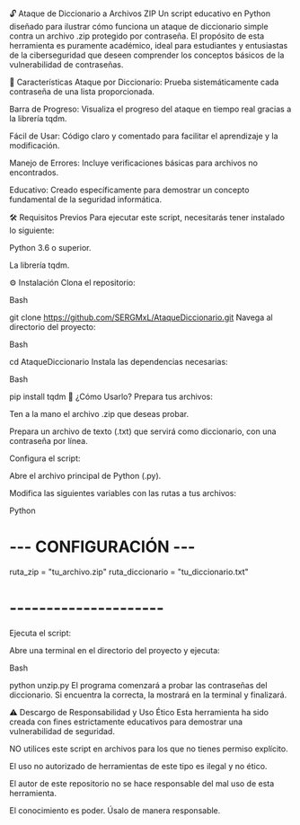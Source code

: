🔓 Ataque de Diccionario a Archivos ZIP
Un script educativo en Python diseñado para ilustrar cómo funciona un ataque de diccionario simple contra un archivo .zip protegido por contraseña. El propósito de esta herramienta es puramente académico, ideal para estudiantes y entusiastas de la ciberseguridad que deseen comprender los conceptos básicos de la vulnerabilidad de contraseñas.

🚀 Características
Ataque por Diccionario: Prueba sistemáticamente cada contraseña de una lista proporcionada.

Barra de Progreso: Visualiza el progreso del ataque en tiempo real gracias a la librería tqdm.

Fácil de Usar: Código claro y comentado para facilitar el aprendizaje y la modificación.

Manejo de Errores: Incluye verificaciones básicas para archivos no encontrados.

Educativo: Creado específicamente para demostrar un concepto fundamental de la seguridad informática.

🛠️ Requisitos Previos
Para ejecutar este script, necesitarás tener instalado lo siguiente:

Python 3.6 o superior.

La librería tqdm.

⚙️ Instalación
Clona el repositorio:

Bash

git clone https://github.com/SERGMxL/AtaqueDiccionario.git
Navega al directorio del proyecto:

Bash

cd AtaqueDiccionario
Instala las dependencias necesarias:

Bash

pip install tqdm
📖 ¿Cómo Usarlo?
Prepara tus archivos:

Ten a la mano el archivo .zip que deseas probar.

Prepara un archivo de texto (.txt) que servirá como diccionario, con una contraseña por línea.

Configura el script:

Abre el archivo principal de Python (.py).

Modifica las siguientes variables con las rutas a tus archivos:

Python

# --- CONFIGURACIÓN ---
ruta_zip = "tu_archivo.zip" 
ruta_diccionario = "tu_diccionario.txt"
# ---------------------
Ejecuta el script:

Abre una terminal en el directorio del proyecto y ejecuta:

Bash

python unzip.py
El programa comenzará a probar las contraseñas del diccionario. Si encuentra la correcta, la mostrará en la terminal y finalizará.

⚠️ Descargo de Responsabilidad y Uso Ético
Esta herramienta ha sido creada con fines estrictamente educativos para demostrar una vulnerabilidad de seguridad.

NO utilices este script en archivos para los que no tienes permiso explícito.

El uso no autorizado de herramientas de este tipo es ilegal y no ético.

El autor de este repositorio no se hace responsable del mal uso de esta herramienta.

El conocimiento es poder. Úsalo de manera responsable.
